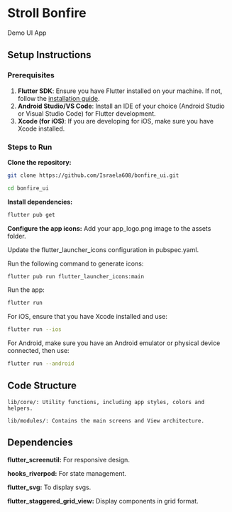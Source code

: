 # Stroll Bonfire
Demo UI App

## Setup Instructions

### Prerequisites

1. **Flutter SDK**: Ensure you have Flutter installed on your machine. If not, follow the [installation guide](https://flutter.dev/docs/get-started/install).
2. **Android Studio/VS Code**: Install an IDE of your choice (Android Studio or Visual Studio Code) for Flutter development.
3. **Xcode (for iOS)**: If you are developing for iOS, make sure you have Xcode installed.

### Steps to Run

**Clone the repository:**
```bash
git clone https://github.com/Israela608/bonfire_ui.git
```

```bash
cd bonfire_ui
```

**Install dependencies:**
```bash
flutter pub get
```

**Configure the app icons:**
Add your app_logo.png image to the assets folder.

Update the flutter_launcher_icons configuration in pubspec.yaml.

Run the following command to generate icons:

```bash
flutter pub run flutter_launcher_icons:main
```
Run the app:

```bash
flutter run
```
For iOS, ensure that you have Xcode installed and use:
```bash
flutter run --ios
```

For Android, make sure you have an Android emulator or physical device connected, then use:
```bash
flutter run --android

```


## Code Structure
```
lib/core/: Utility functions, including app styles, colors and helpers.

lib/modules/: Contains the main screens and View architecture.
```


## Dependencies
**flutter_screenutil:** For responsive design.

**hooks_riverpod:** For state management.

**flutter_svg:** To display svgs.

**flutter_staggered_grid_view:** Display components in grid format.


